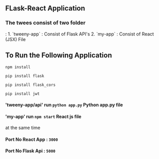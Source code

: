 ## FLask-React Application

<h3>The twees consist of two folder</h3>:
      1. `tweeny-app` : Consist of Flask API's
      2. `my-app`     : Consist of React (JSX) File
      
<h2>To Run the Following Application</h2>

`npm install`

`pip install flask`

`pip install flask_cors`

`pip install jwt`
#### 'tweeny-app/api' run `python app.py` Python app.py file 

#### 'my-app' run `npm start`  React js file 

at the same time
#### Port No React App : `3000` 
#### Port No Flask Api : `5000`


      

